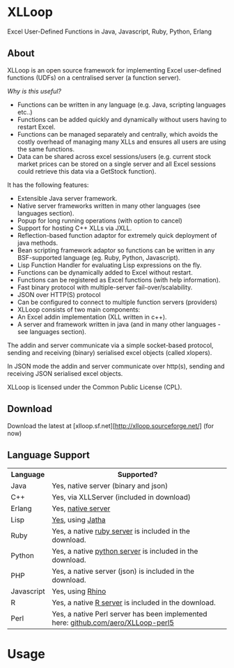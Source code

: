 # XLLoop 

Excel User-Defined Functions in Java, Javascript, Ruby, Python, Erlang

## About

XLLoop is an open source framework for implementing Excel user-defined functions (UDFs) on a centralised server (a function server). 

*Why is this useful?*
* Functions can be written in any language (e.g. Java, scripting languages etc..)
* Functions can be added quickly and dynamically without users having to restart Excel.
* Functions can be managed separately and centrally, which avoids the costly overhead of managing many XLLs and ensures all users are using the same functions.
* Data can be shared across excel sessions/users (e.g. current stock market prices can be stored on a single server and all Excel sessions could retrieve this data via a GetStock function).

It has the following features:
* Extensible Java server framework.
* Native server frameworks written in many other languages (see languages section).
* Popup for long running operations (with option to cancel)
* Support for hosting C++ XLLs via JXLL.
* Reflection-based function adaptor for extremely quick deployment of java methods.
* Bean scripting framework adaptor so functions can be written in any BSF-supported language (eg. Ruby, Python, Javascript).
* Lisp Function Handler for evaluating Lisp expressions on the fly.
* Functions can be dynamically added to Excel without restart.
* Functions can be registered as Excel functions (with help information).
* Fast binary protocol with multiple-server fail-over/scalability.
* JSON over HTTP(S) protocol
* Can be configured to connect to multiple function servers (providers)
* XLLoop consists of two main components:
* An Excel addin implementation (XLL written in c++).
* A server and framework written in java (and in many other languages - see languages section).

The addin and server communicate via a simple socket-based protocol, sending and receiving (binary) serialised excel objects (called xlopers). 

In JSON mode the addin and server communicate over http(s), sending and receiving JSON serialised excel objects. 

XLLoop is licensed under the Common Public License (CPL).

## Download

Download the latest at [xlloop.sf.net][http://xlloop.sourceforge.net/] (for now)

## Language Support

<table width="400">
	<tr><th>Language</th><th>Supported?</th></tr>
	<tr><td>Java</td><td>Yes, native server (binary and json)</td></tr>
	<tr><td>C++</td><td>Yes, via XLLServer (included in download)</td></tr>
	<tr><td>Erlang</td><td>Yes, <a href="erlangserver.html">native server</a></td></tr>
	<tr><td>Lisp</td><td><a href="lisphandler.html">Yes</a>, using <a href="http://jatha.sourceforge.net/">Jatha</a></td></tr>
	<tr><td>Ruby</td><td>Yes, a native <a href="rubyserver.html">ruby server</a> is included in the download.</td></tr>
	<tr><td>Python</td><td>Yes, a native <a href="pythonserver.html">python server</a> is included in the download.</td></tr>
	<tr><td>PHP</td><td>Yes, a native server (json) is included in the download.</td></tr>
	<tr><td>Javascript</td><td>Yes, using <a href="http://www.mozilla.org/rhino/">Rhino</a></td></tr>
	<tr><td>R</td><td>Yes, a native <a href="rserver.html">R server</a> is included in the download.</td></tr>
	<tr><td>Perl</td><td>Yes, a native Perl server has been implemented here: <a href="https://github.com/aero/XLLoop-perl5">github.com/aero/XLLoop-perl5</a></td></tr>
</table>

# Usage

